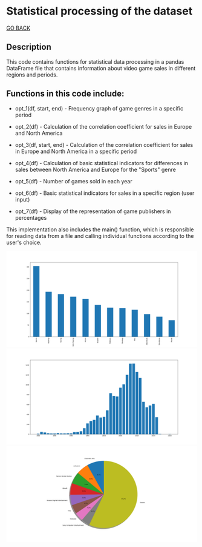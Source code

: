 # Statistical processing of the dataset

[GO BACK](https://github.com/0xMartin/UTB-FAI-programs)

## Description

This code contains functions for statistical data processing in a pandas DataFrame file that contains information about video game sales in different regions and periods.

## Functions in this code include:
* opt_1(df, start, end) - Frequency graph of game genres in a specific period

* opt_2(df) - Calculation of the correlation coefficient for sales in Europe and North America

* opt_3(df, start, end) - Calculation of the correlation coefficient for sales in Europe and North America in a specific period

* opt_4(df) - Calculation of basic statistical indicators for differences in sales between North America and Europe for the "Sports" genre

* opt_5(df) - Number of games sold in each year

* opt_6(df) - Basic statistical indicators for sales in a specific region (user input)

* opt_7(df) - Display of the representation of game publishers in percentages

This implementation also includes the main() function, which is responsible for reading data from a file and calling individual functions according to the user's choice.

<img src="bod_zadani_1.png">
<img src="vlastni_5.png">
<img src="vlastni_7.png">